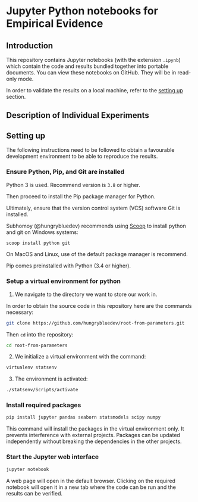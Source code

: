 # Jupyter Python notebooks for Empirical Evidence

## Introduction

This repository contains Jupyter notebooks (with the extension `.ipynb`) which contain the code and results bundled together into portable documents. You can view these notebooks on GitHub. They will be in read-only mode.

In order to validate the results on a local machine, refer to the [setting up](#setting-up) section.

## Description of Individual Experiments

### 

## Setting up

The following instructions need to be followed to obtain a favourable development environment to be able to reproduce the results.

### Ensure Python, Pip, and Git are installed

Python 3 is used. Recommend version is `3.8` or higher.

Then proceed to install the Pip package manager for Python.

Ultimately, ensure that the version control system (VCS) software Git is installed.

Subhomoy (@hungrybluedev) recommends using [Scoop](https://scoop.sh/) to install python and git on Windows systems:

```bash
scoop install python git
```

On MacOS and Linux, use of the default package manager is recommend.

Pip comes preinstalled with Python (3.4 or higher).

### Setup a virtual environment for python

1. We navigate to the directory we want to store our work in.

In order to obtain the source code in this repository here are the commands necessary:

```bash
git clone https://github.com/hungrybluedev/root-from-parameters.git
```

Then `cd` into the repository:

```bash
cd root-from-parameters
```

2. We initialize a virtual environment with the command:

```bash
virtualenv statsenv
```

3. The environment is activated:

```bash
./statsenv/Scripts/activate
```

### Install required packages

```bash
pip install jupyter pandas seaborn statsmodels scipy numpy
```

This command will install the packages in the virtual environment only. It prevents interference with external projects. Packages can be updated independently without breaking the dependencies in the other projects.

### Start the Jupyter web interface

```bash
jupyter notebook
```

A web page will open in the default browser. Clicking on the required notebook will open it in a new tab where the code can be run and the results can be verified.
